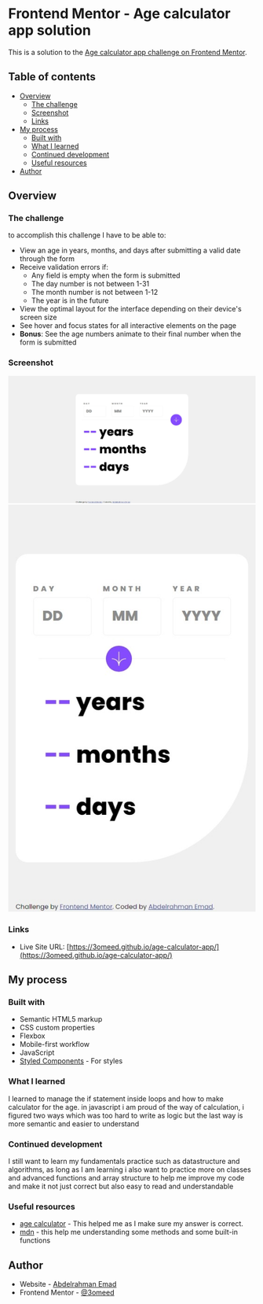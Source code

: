 # Frontend Mentor - Age calculator app solution

This is a solution to the [Age calculator app challenge on Frontend Mentor](https://www.frontendmentor.io/challenges/age-calculator-app-dF9DFFpj-Q).

## Table of contents

- [Overview](#overview)
  - [The challenge](#the-challenge)
  - [Screenshot](#screenshot)
  - [Links](#links)
- [My process](#my-process)
  - [Built with](#built-with)
  - [What I learned](#what-i-learned)
  - [Continued development](#continued-development)
  - [Useful resources](#useful-resources)
- [Author](#author)

## Overview

### The challenge

to accomplish this challenge I have to be able to:

- View an age in years, months, and days after submitting a valid date through the form
- Receive validation errors if:
  - Any field is empty when the form is submitted
  - The day number is not between 1-31
  - The month number is not between 1-12
  - The year is in the future
- View the optimal layout for the interface depending on their device's screen size
- See hover and focus states for all interactive elements on the page
- **Bonus**: See the age numbers animate to their final number when the form is submitted

### Screenshot

![desktop](./assets/images/screenshot-desktop.jpeg)
![mobile](./assets/images/Web%20capture_31-7-2023_22147_.jpeg)

### Links

- Live Site URL: [https://3omeed.github.io/age-calculator-app/](https://3omeed.github.io/age-calculator-app/)

## My process

### Built with

- Semantic HTML5 markup
- CSS custom properties
- Flexbox
- Mobile-first workflow
- JavaScript
- [Styled Components](https://styled-components.com/) - For styles

### What I learned

I learned to manage the if statement inside loops and how to make calculator for the age.
in javascript i am proud of the way of calculation, i figured two ways which was too hard to write as logic but the last way is more semantic and easier to understand

### Continued development

I still want to learn my fundamentals practice such as datastructure and algorithms, as long as I am learning
i also want to practice more on classes and advanced functions and array structure to help me improve my code and make it not just correct but also easy to read and understandable

### Useful resources

- [age calculator](https://www.agecalc.com) - This helped me as I make sure my answer is correct.
- [mdn](https://developer.mozilla.org/en-US/) - this help me understanding some methods and some built-in functions

## Author

- Website - [Abdelrahman Emad](https://www.linkedin.com/in/abdelrahman-emad-57bb10237/)
- Frontend Mentor - [@3omeed](https://www.frontendmentor.io/profile/3omeed)
